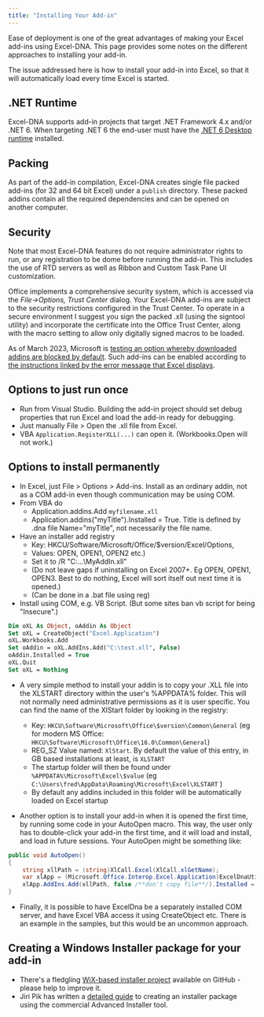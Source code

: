 ```yaml
---
title: "Installing Your Add-in"
---
```

Ease of deployment is one of the great advantages of making your Excel add-ins using Excel-DNA. This page provides some notes on the different approaches to installing your add-in.

The issue addressed here is how to install your add-in into Excel, so that it will automatically load every time Excel is started.

## .NET Runtime

Excel-DNA supports add-in projects that target .NET Framework 4.x and/or .NET 6. When targeting .NET 6 the end-user must have the [.NET 6 Desktop runtime](https://dotnet.microsoft.com/en-us/download/dotnet/6.0) installed.

## Packing

As part of the add-in compilation, Excel-DNA creates single file packed add-ins (for 32 and 64 bit Excel) under a `publish` directory. These packed addins contain all the required dependencies and can be opened on another computer.

## Security

Note that most Excel-DNA features do not require administrator rights to run, or any registration to be dome before running the add-in. This includes the use of RTD servers as well as Ribbon and Custom Task Pane UI customization.

Office implements a comprehensive security system, which is accessed via the _File->Options, Trust Center_ dialog. Your Excel-DNA add-ins are subject to the security restrictions configured in the Trust Center. To operate in a secure environment I suggest you sign the packed .xll (using the signtool utility) and incorporate the certificate into the Office Trust Center, along with the macro setting to allow only digitally signed macros to be loaded.

As of March 2023, Microsoft is [testing an option whereby downloaded addins are blocked by default](https://insider.office.com/en-us/blog/block-untrusted-xll-add-ins-by-default). Such add-ins can be enabled according to [the instructions linked by the error message that Excel displays](https://support.microsoft.com/en-us/topic/excel-is-blocking-untrusted-xll-add-ins-by-default-1e3752e2-1177-4444-a807-7b700266a6fb). 

## Options to just run once

- Run from Visual Studio. Building the add-in project should set debug properties that run Excel and load the add-in ready for debugging.
- Just manually File > Open the .xll file from Excel.
- VBA `Application.RegisterXLL(...)` can open it.  (Workbooks.Open will not work.)

## Options to install permanently

- In Excel, just File > Options > Add-ins.  Install as an ordinary addin, not as a COM add-in even though communication may be using COM.
- From VBA do
    * Application.addins.Add `myfilename.xll`
    * Application.addins("myTitle").Installed = True.  Title is defined by .dna file Name="myTitle", not necessarily the file name.
- Have an installer add registry
    * Key: HKCU/Software/Microsoft/Office/$version/Excel/Options,
    * Values: OPEN, OPEN1, OPEN2 etc.)
    * Set it to /R "C:\...\MyAddIn.xll"
    * (Do not leave gaps if uninstalling on Excel 2007+.  Eg OPEN, OPEN1, OPEN3.  Best to do nothing, Excel will sort itself out next time it is opened.)
    * (Can be done in a .bat file using reg)
- Install using COM, e.g. VB Script.  (But some sites ban vb script for being "Insecure".)

```vb
Dim oXL As Object, oAddin As Object
Set oXL = CreateObject("Excel.Application")
oXL.Workbooks.Add
Set oAddin = oXL.AddIns.Add("C:\test.xll", False)
oAddin.Installed = True
oXL.Quit
Set oXL = Nothing
```

- A very simple method to install your addin is to copy your .XLL file into the XLSTART directory within the user's %APPDATA% folder. This will not normally need administrative permissions as it is user specific. You can find the name of the XlStart folder by looking in the registry:
  * Key: `HKCU\Software\Microsoft\Office\$version\Common\General`  (eg for modern MS Office: `HKCU\Software\Microsoft\Office\16.0\Common\General`) 
  * REG_SZ Value named: `XlStart`. By default the value of this entry, in GB based installations at least, is `XLSTART`
  * The startup folder will then be found under `%APPDATA%\Microsoft\Excel\$value`  (eg `C:\Users\fred\AppData\Roaming\Microsoft\Excel\XLSTART` )
  * By default any addins included in this folder will be automatically loaded on Excel startup
  
- Another option is to install your add-in when it is opened the first time, by running some code in your AutoOpen macro. This way, the user only has to double-click your add-in the first time, and it will load and install, and load in future sessions. Your AutoOpen might be something like:
```csharp
public void AutoOpen()
{
    string xllPath = (string)XlCall.Excel(XlCall.xlGetName);
    var xlApp = (Microsoft.Office.Interop.Excel.Application)ExcelDnaUtil.Application;
    xlApp.AddIns.Add(xllPath, false /**don't copy file**/).Installed = true;
}
```

- Finally, it is possible to have ExcelDna be a separately installed COM server, and have Excel VBA access it using CreateObject etc.  There is an example in the samples, but this would be an uncommon approach.

## Creating a Windows Installer package for your add-in

- There's a fledgling [WiX-based installer project](https://github.com/Excel-DNA/WiXInstaller) available on GitHub - please help to improve it.
- Jiri Pik has written a [detailed guide](https://jiripik.com/2017/02/25/use-advanced-installer-excel-dna-project/) to creating an installer package using the commercial Advanced Installer tool.
